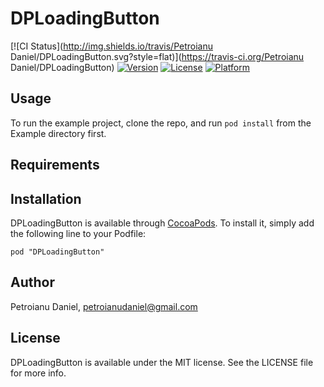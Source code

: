 # DPLoadingButton

[![CI Status](http://img.shields.io/travis/Petroianu Daniel/DPLoadingButton.svg?style=flat)](https://travis-ci.org/Petroianu Daniel/DPLoadingButton)
[![Version](https://img.shields.io/cocoapods/v/DPLoadingButton.svg?style=flat)](http://cocoadocs.org/docsets/DPLoadingButton)
[![License](https://img.shields.io/cocoapods/l/DPLoadingButton.svg?style=flat)](http://cocoadocs.org/docsets/DPLoadingButton)
[![Platform](https://img.shields.io/cocoapods/p/DPLoadingButton.svg?style=flat)](http://cocoadocs.org/docsets/DPLoadingButton)

## Usage

To run the example project, clone the repo, and run `pod install` from the Example directory first.

## Requirements

## Installation

DPLoadingButton is available through [CocoaPods](http://cocoapods.org). To install
it, simply add the following line to your Podfile:

    pod "DPLoadingButton"

## Author

Petroianu Daniel, petroianudaniel@gmail.com

## License

DPLoadingButton is available under the MIT license. See the LICENSE file for more info.


